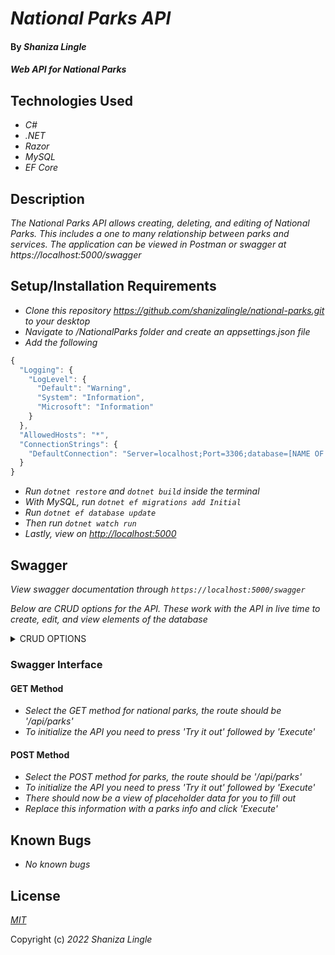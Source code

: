 # _National Parks API_

#### By _**Shaniza Lingle**_

#### _Web API for National Parks_

## Technologies Used

* _C#_
* _.NET_
* _Razor_
* _MySQL_
* _EF Core_


## Description

_The National Parks API allows creating, deleting, and editing of National Parks. This includes a one to many relationship between parks and services. The application can be viewed in Postman or swagger at https://localhost:5000/swagger_

## Setup/Installation Requirements

* _Clone this repository https://github.com/shanizalingle/national-parks.git to your desktop_
* _Navigate to /NationalParks folder and create an appsettings.json file_
* _Add the following_
```js
{
  "Logging": {
    "LogLevel": {
      "Default": "Warning",
      "System": "Information",
      "Microsoft": "Information"
    }
  },
  "AllowedHosts": "*",
  "ConnectionStrings": {
    "DefaultConnection": "Server=localhost;Port=3306;database=[NAME OF DATABASE];uid=root;pwd=[YOUR PASSWORD];"
  }
}
```
* _Run ```dotnet restore``` and ```dotnet build``` inside the terminal_
* _With MySQL, run ```dotnet ef migrations add Initial```_
* _Run ```dotnet ef database update```_
* _Then run ```dotnet watch run```_
* _Lastly, view on  <http://localhost:5000>_

## Swagger

_View swagger documentation through ```https://localhost:5000/swagger```_

_Below are CRUD options for the API. These work with the API in live time to create, edit, and view elements of the database_

<details>
<summary>CRUD OPTIONS</summary>

* _GET /api/Parks: Allows user to look a national park by it's name, state, country, or cost_

* _POST /api/Parks: Allows user to add a new national park to the database_

* _GET /api/Parks: Allows user to look up a national park by it's parkID_

* _PUT /api/Parks: Allows user to edit an existing national park in the database with ID_

* _DELETE /api/Parks: Allows user to delete an existing national park in the database with ID_
</details>

### Swagger Interface

#### GET Method

* _Select the GET method for national parks, the route should be '/api/parks'_
* _To initialize the API you need to press 'Try it out' followed by 'Execute'_

#### POST Method

* _Select the POST method for parks, the route should be '/api/parks'_
* _To initialize the API you need to press 'Try it out' followed by 'Execute'_
* _There should now be a view of placeholder data for you to fill out_
* _Replace this information with a parks info and click 'Execute'_


## Known Bugs

* _No known bugs_

## License


_[MIT](https://en.wikipedia.org/wiki/MIT_License)_

Copyright (c) _2022_ _Shaniza Lingle_